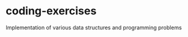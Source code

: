 coding-exercises
================

Implementation of various data structures and programming problems
